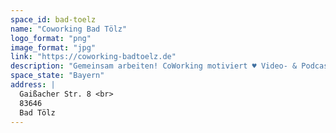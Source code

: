```yaml
---
space_id: bad-toelz
name: "Coworking Bad Tölz"
logo_format: "png"
image_format: "jpg"
link: "https://coworking-badtoelz.de"
description: "Gemeinsam arbeiten! CoWorking motiviert ♥ Video- & Podcast-Studio Feste & flexible Arbeitsplätze Besprechungs- & Workshop-Raum. Seit 2010 in Bad Tölz, seit 2022 im historischen Bachkeller."
space_state: "Bayern"
address: |
  Gaißacher Str. 8 <br>
  83646
  Bad Tölz
---
```

